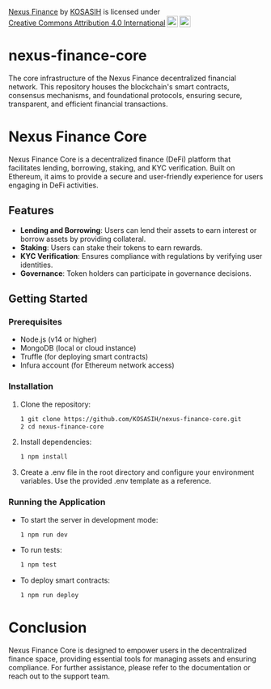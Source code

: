 <p xmlns:cc="http://creativecommons.org/ns#" xmlns:dct="http://purl.org/dc/terms/"><a property="dct:title" rel="cc:attributionURL" href="https://github.com/KOSASIH/nexus-finance-core">Nexus Finance</a> by <a rel="cc:attributionURL dct:creator" property="cc:attributionName" href="https://www.linkedin.com/in/kosasih-81b46b5a">KOSASIH</a> is licensed under <a href="https://creativecommons.org/licenses/by/4.0/?ref=chooser-v1" target="_blank" rel="license noopener noreferrer" style="display:inline-block;">Creative Commons Attribution 4.0 International<img style="height:22px!important;margin-left:3px;vertical-align:text-bottom;" src="https://mirrors.creativecommons.org/presskit/icons/cc.svg?ref=chooser-v1" alt=""><img style="height:22px!important;margin-left:3px;vertical-align:text-bottom;" src="https://mirrors.creativecommons.org/presskit/icons/by.svg?ref=chooser-v1" alt=""></a></p>

# nexus-finance-core
The core infrastructure of the Nexus Finance decentralized financial network. This repository houses the blockchain's smart contracts, consensus mechanisms, and foundational protocols, ensuring secure, transparent, and efficient financial transactions.

# Nexus Finance Core

Nexus Finance Core is a decentralized finance (DeFi) platform that facilitates lending, borrowing, staking, and KYC verification. Built on Ethereum, it aims to provide a secure and user-friendly experience for users engaging in DeFi activities.

## Features

- **Lending and Borrowing**: Users can lend their assets to earn interest or borrow assets by providing collateral.
- **Staking**: Users can stake their tokens to earn rewards.
- **KYC Verification**: Ensures compliance with regulations by verifying user identities.
- **Governance**: Token holders can participate in governance decisions.

## Getting Started

### Prerequisites

- Node.js (v14 or higher)
- MongoDB (local or cloud instance)
- Truffle (for deploying smart contracts)
- Infura account (for Ethereum network access)

### Installation

1. Clone the repository:

   ```bash
   1 git clone https://github.com/KOSASIH/nexus-finance-core.git
   2 cd nexus-finance-core
   ```
   
2. Install dependencies:

   ```bash
   1 npm install
   ```

3. Create a .env file in the root directory and configure your environment variables. Use the provided .env template as a reference.

### Running the Application

- To start the server in development mode:

   ```bash
   1 npm run dev
   ```
   
- To run tests:

   ```bash
   1 npm test
   ```
   
- To deploy smart contracts:

   ```bash
   1 npm run deploy
   ```
   
# Conclusion

Nexus Finance Core is designed to empower users in the decentralized finance space, providing essential tools for managing assets and ensuring compliance. For further assistance, please refer to the documentation or reach out to the support team.
